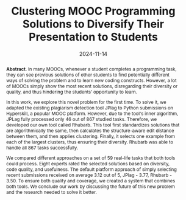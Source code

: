 ---
title: "Clustering MOOC Programming Solutions to Diversify Their Presentation to Students"
authors: '<i>Elizaveta Artser, Anastasiia Birillo, Yaroslav Golubev, Maria Tigina, Hieke Keuning, Nikolay Vyahhi, and Timofey Bryksin</i>'
status: "published"
collection: publications
permalink: /publications/2024-11-14-clustering-for-moocs
date: 2024-11-14
venue: "the proceedings of <b>Koli Calling</b>"
paperurl: 'https://doi.org/10.1145/3699538.3699548'
pdf: 'https://arxiv.org/abs/2403.19398'
data: 'https://zenodo.org/records/8259494'
tool: 'https://github.com/hyperskill/code-submissions-clustering'
counter_id: 'C27'
abstract: "<p><b>Abstract</b>. In many MOOCs, whenever a student completes a programming task, they can see previous solutions of other students to find potentially different ways of solving the problem and to learn new coding constructs. However, a lot of MOOCs simply show the most recent solutions, disregarding their diversity or quality, and thus hindering the students' opportunity to learn.</p><p>In this work, we explore this novel problem for the first time. To solve it, we adapted the existing plagiarism detection tool JPlag to Python submissions on Hyperskill, a popular MOOC platform. However, due to the tool's inner algorithm, JPLag fully processed only 46 out of 867 studied tasks. Therefore, we developed our own tool called Rhubarb. This tool first standardizes solutions that are algorithmically the same, then calculates the structure-aware edit distance between them, and then applies clustering. Finally, it selects one example from each of the largest clusters, thus ensuring their diversity. Rhubarb was able to handle all 867 tasks successfully.</p><p>We compared different approaches on a set of 59 real-life tasks that both tools could process. Eight experts rated the selected solutions based on diversity, code quality, and usefulness. The default platform approach of simply selecting recent submissions received on average 3.12 out of 5, JPlag - 3.77, Rhubarb - 3.50. To ensure both quality and coverage, we created a system that combines both tools. We conclude our work by discussing the future of this new problem and the research needed to solve it better.</p>"
---